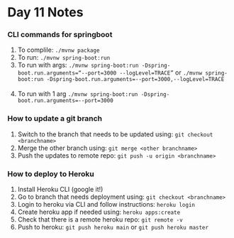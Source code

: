 # Day 11 Notes

### CLI commands for springboot
1. To complile: `./mvnw package` <br/>
2. To run: `./mvnw spring-boot:run` <br/>
3. To run with args: `./mvnw spring-boot:run -Dspring-boot.run.arguments=“--port=3000 --logLevel=TRACE”` or 
`./mvnw spring-boot:run -Dspring-boot.run.arguments=--port=3000,--logLevel=TRACE` <br/><br/>
4. To run with 1 arg `./mvnw spring-boot:run -Dspring-boot.run.arguments=--port=3000` <br/>

### How to update a git branch

1. Switch to the branch that needs to be updated using: `git checkout <branchname>` <br/>
2. Merge the other branch using: `git merge <other branchname>` <br/>
3. Push the updates to remote repo: `git push -u origin <branchname>` <br/>

### How to deploy to Heroku

1. Install Heroku CLI (google it!) <br/>
2. Go to branch that needs deployment using: `git checkout <branchname>` <br/>
3. Login to heroku via CLI and follow instructions: `heroku login` <br/>
4. Create heroku app if needed using: `heroku apps:create` <br/>
5. Check that there is a remote heroku repo: `git remote -v` <br/>
6. Push to heroku: `git push heroku main` or `git push heroku master` <br/>
